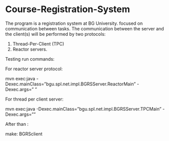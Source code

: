 # Course-Registration-System
The program is a registration system at BG University. focused on communication between tasks. The communication between the server and the client(s) will be performed by two protocols: 
1. Thread-Per-Client (TPC)  
2. Reactor servers. 

Testing run commands:

For reactor server protocol:

mvn exec:java -Dexec.mainClass=”bgu.spl.net.impl.BGRSServer.ReactorMain” - Dexec.args=”<port> <Num of threads>”

For thread per client server:

mvn exec:java -Dexec.mainClass=”bgu.spl.net.impl.BGRSServer.TPCMain” - Dexec.args=”<port>”

After than :
  
make: BGRSclient <ip> <port> 



